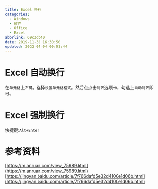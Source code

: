 ```yaml
---
title: Excel 换行
categories: 
  - Windows
  - 软件
  - Office
  - Excel
abbrlink: 69c3dc40
date: 2019-11-30 16:30:50
updated: 2022-04-04 00:51:44
---
```

# Excel 自动换行
在`单元格`上`右键`。选择`设置单元格格式`。然后点点击`对齐`选项卡。勾选上`自动对齐`即可。
# Excel 强制换行
快捷键:`Alt+Enter`
# 参考资料
[https://m.anruan.com/view_75989.html](https://m.anruan.com/view_75989.html)
[https://jingyan.baidu.com/article/7f766dafd5e32d4100e1d06b.html](https://jingyan.baidu.com/article/7f766dafd5e32d4100e1d06b.html)

